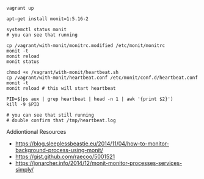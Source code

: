 ```
vagrant up

apt-get install monit=1:5.16-2

systemctl status monit
# you can see that running

cp /vagrant/with-monit/monitrc.modified /etc/monit/monitrc
monit -t
monit reload
monit status

chmod +x /vagrant/with-monit/heartbeat.sh
cp /vagrant/with-monit/heartbeat.conf /etc/monit/conf.d/heartbeat.conf
monit -t
monit reload # this will start heartbeat

PID=$(ps aux | grep heartbeat | head -n 1 | awk '{print $2}')
kill -9 $PID

# you can see that still running
# double confirm that /tmp/heartbeat.log
```

Addiontional Resources
* https://blog.sleeplessbeastie.eu/2014/11/04/how-to-monitor-background-process-using-monit/
* https://gist.github.com/raecoo/5001521
* https://jonarcher.info/2014/12/monit-monitor-processes-services-simply/
